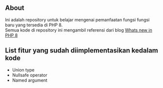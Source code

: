 ## About

Ini adalah repository untuk belajar mengenai pemanfaatan fungsi fungsi baru yang tersedia di PHP 8.   
Semua kode di repository ini mengambil referensi dari blog [Whats new in PHP 8](https://stitcher.io/blog/new-in-php-8)

## List fitur yang sudah diimplementasikan kedalam kode

- Union type
- Nullsafe operator
- Named argument